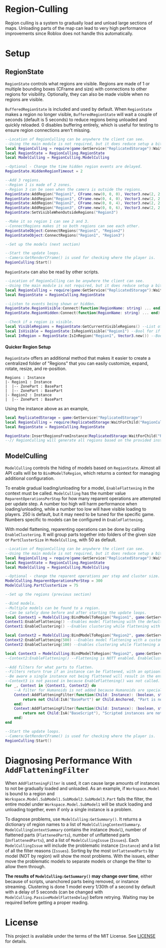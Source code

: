 # Region-Culling
Region culling is a system to gradually load and unload large
sections of maps. Unloading parts of the map can lead to
very high performance improvements since Roblox does not handle
this automatically.

# Setup
## RegionState
`RegionState` controls what regions are visible. Regions are
made of 1 or multiple bounding boxes (CFrame and size) with
connections to other regions for visibility. Optionally, they
can also be made visible when no regions are visible.

`BufferedRegionState` is included and used by default. When
`RegionState` makes a region no longer visible, `BufferedRegionState`
will wait a couple of seconds (default is 5 seconds) to reduce
regions being unloaded and quickly reloaded. 0 disables buffering
entirely, which is useful for testing to ensure region connections
aren't missing.

```lua
--Location of RegionCulling can be anywhere the client can see.
--Using the main module is not required, but it does reduce setup a bit for most cases.
local RegionCulling = require(game:GetService("ReplicatedStorage"):WaitForChild("RegionCulling"))
local RegionState = RegionCulling.RegionState
local ModelCulling = RegionCulling.ModelCulling

--Optional - Change the time hidden region events are delayed.
RegionState.HiddenRegionTimeout = 2

--Add 3 regions.
--Region 1 is made of 2 zones.
--Region 3 can be seen when the camera is outside the regions.
RegionState:AddRegion("Region1", CFrame.new(0, 0, 0), Vector3.new(2, 2, 2))
RegionState:AddRegion("Region1", CFrame.new(0, 4, 0), Vector3.new(2, 2, 2))
RegionState:AddRegion("Region2", CFrame.new(0, 0, 4), Vector3.new(2, 2, 2))
RegionState:AddRegion("Region3", CFrame.new(0, 0, 6), Vector3.new(2, 2, 2))
RegionState:SetVisibleWhenOutsideRegions("Region3")

--Make it so region 1 can see 2 and 3.
--ConnectRegions makes it so both regions can see each other.
RegionStateObject:ConnectRegions("Region1", "Region2")
RegionStateObject:ConnectRegions("Region1", "Region3")

--Set up the models (next section)

--Start the update loops.
--Camera:GetRenderCFrame() is used for checking where the player is.
RegionCulling:Start()
```

`RegionState` can also be read by other scripts.

```lua
--Location of RegionCulling can be anywhere the client can see.
--Using the main module is not required, but it does reduce setup a bit for most cases.
local RegionCulling = require(game:GetService("ReplicatedStorage"):WaitForChild("RegionCulling"))
local RegionState = RegionCulling.RegionState

--Listen to events being shown or hidden.
RegionState.RegionVisible:Connect(function(RegionName: string) ... end)
RegionState.RegionHidden:Connect(function(RegionName: string) ... end)

--Check if a region is visible.
local VisibleRegions = RegionState:GetCurrentVisibleRegions() --List of the region names that are visible
local IsVisible = RegionState:IsRegionVisible("Region1") --Bool for if a region is visible
local InRegion = RegionState:IsInRegion("Region1", Vector3.new()) --Bool for if a point is in a region
```

#### Quicker Region Setup
`RegionState` offers an additional method that makes it easier to create a centralized folder of "Regions" that you can easily customize, expand, rotate, resize, and re-position. 
```
Regions : Instance
|- Region1 : Instance
|  |-- ZonePart : BasePart
|  |-- ZonePart : BasePart
|- Region2 : Instance
|  |-- ZonePart : BasePart
```
Using the instance above as an example,
```lua
local ReplicatedStorage = game:GetService("ReplicatedStorage")
local RegionCulling = require(ReplicatedStorage:WaitForChild("RegionCulling"))
local RegionState = RegionCulling.RegionState

RegionState:InsertRegionsFromInstance(ReplicatedStorage:WaitForChild("Regions"))
--// RegionCulling will generate all regions based on the provided instances.
```

## ModelCulling
`ModelCulling` controls the hiding of models based on `RegionState`.
Almost all API calls will be to `BindModelToRegion`, which returns
a context for managing additional configuration.

To enable gradual loading/unloading for a model, `EnableFlattening`
in the context must be called. `ModelCulling` has the number value
`ReparentOperationsPerStep` for how many reparent operations are 
attempted per update step. A number too high will harm performance
when loading/unloading, while a number too low will have visible
loading to players. 250 is default, but it may need to be tuned
for the specific game. Numbers specific to models can be configured
in `EnableFlattening`.

With model flattening, reparenting operations can be done by calling
`EnableClustering`. It will group parts together into folders of
the given size or `PartClusterSize` in `ModelCulling`, with 50 as
default.

```lua
--Location of RegionCulling can be anywhere the client can see.
--Using the main module is not required, but it does reduce setup a bit for most cases.
local RegionCulling = require(game:GetService("ReplicatedStorage"):WaitForChild("RegionCulling"))
local RegionState = RegionCulling.RegionState
local ModelCulling = RegionCulling.ModelCulling

--Optional - change the reparent operations per step and cluster size.
ModelCulling.ReparentOperationsPerStep = 300
ModelCulling.PartClusterSize = 75

--Set up the regions (previous section)

--Bind models.
--Multiple models can be found to a region.
--Can be safely done before and after starting the update loops.
local Context1 = ModelCulling:BindModelToRegion("Region1", game:GetService("Workspace"):WaitForChil("Model1"))
Context1:EnableFlattening() --Enables model flattening with the default reparent operations per step.
Context1:EnableClustering() --Enables clustering while flattening with the default cluster size.

local Context2 = ModelCulling:BindModelToRegion("Region2", game:GetService("Workspace"):WaitForChil("Model2"))
Context2:EnableFlattening(500) --Enables model flattening with a custom reparent operations per step.
Context2:EnableClustering(100) --Enables clustering while flattening a custom default cluster size.

local Context3 = ModelCulling:BindModelToRegion("Region2", game:GetService("Workspace"):WaitForChil("Model2A"))
--Context2:EnableFlattening() --Flattening is NOTT enabled. EnableClustering() has no effect without EnableFlattening().

--Add filters for what parts to flatten.
--Filters return true if an instance can be flattened, with an optioanl string saying why they can't.
--Be aware a single instance not being flattened will result in the entire instance tree under the model being unflattened (see next section).
--Context3 is not passed in because EnableFlattening() was not called.
for _, Context in {Context1, Context2} do
    --A filter for Humanoids is not added because Humanoids are special-cased to move together.
    Context:AddFlatteningFilter(function(Child: Instance): (boolean, string?)
        return not Child:IsA("BasePart") or Child.Anchored, "Part is not anchored."
    end)
    Context:AddFlatteningFilter(function(Child: Instance): (boolean, string?)
        return not Child:IsA("BaseScript"), "Scripted instances are not safe to be flattened."
    end)
end

--Start the update loops.
--Camera:GetRenderCFrame() is used for checking where the player is.
RegionCulling:Start()
```

# Diagnosing Performance With `AddFlatteningFilter`
When `AddFlatteningFilter` is used, it can cause large amounts of
instances to not be gradually loaded and unloaded. As an example,
if `Workspace.Model` is bound to a region and `Workspace.Model.SubModel1.SubModel2.SubModel3.Part`
fails the filter, the entire model under `Workspace.Model.SubModel1`
will be stuck loading and unloading together, even if only a
single instance is a problem.

To diagnose problems, use `ModelCulling:GetSummary()`. It returns
a dictionary of region names to a list of `ModelCullingContextSummary`.
`ModelCullingContextSummary` contains the instance (`Model`), number
of flattened parts (`FlattenedParts`), number of unflattened parts
(`UnflattenedParts`), and a list of `ModelCullingIssue` (`Issues`).
Each `ModelCullingIssue` will include the problematic instance (`Instance`)
and a list of all the filter reasons (`Issues`). Sorting by the
most `UnflattenedParts` by model (NOT by region) will show the most
problems. With the issues, either move the problematic models to separate
models or change the filter to allow them through.

**The results of `ModelCulling:GetSummary()` may change over time**,
either because of scripts, unanchored parts being removed, or instance
streaming. Clustering is done 1 model every 1/30th of a second by default
with a delay of 5 seconds (can be changed with `ModelCulling.PassiveModelFlattenDelay`)
before retrying. Waiting may be required before getting a proper reading.

# License
This project is available under the terms of the MIT License.
See [LICENSE](LICENSE) for details.
